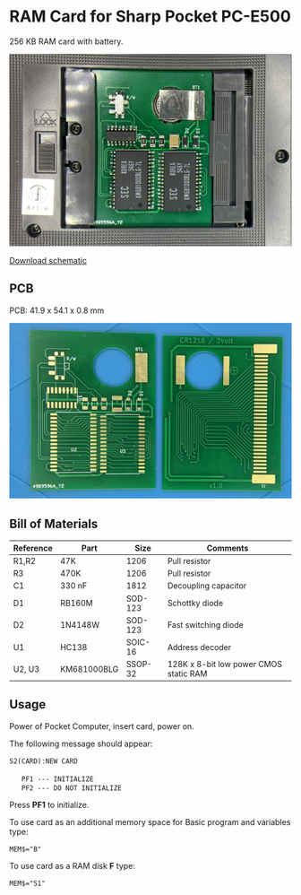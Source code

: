 # RAM Card for Sharp Pocket PC-E500

256 KB RAM card with battery.

![Overview](./_img/card.jpg?raw=true)

[Download schematic](./ram-card-256k/ram-card-256k.pdf)

## PCB

PCB: 41.9 x 54.1 x 0.8 mm

![Address lines](./_img/pcb.jpg?raw=true)

## Bill of Materials

| Reference | Part | Size | Comments |
| --------- | ---- | ---- | -------- |
| R1,R2 | 47K | 1206 | Pull resistor |
| R3 | 470K | 1206 | Pull resistor |
| C1 | 330 nF | 1812 | Decoupling capacitor |
| D1 | RB160M | SOD-123 | Schottky diode |
| D2 | 1N4148W | SOD-123 | Fast switching diode |
| U1 | HC138 | SOIC-16 | Address decoder |
| U2, U3 | KM681000BLG | SSOP-32 | 128K x 8-bit low power CMOS static RAM |

## Usage

Power of Pocket Computer, insert card, power on.

The following message should appear:
```
S2(CARD):NEW CARD

   PF1 --- INITIALIZE
   PF2 --- DO NOT INITIALIZE
```

Press **PF1** to initialize.

To use card as an additional memory space for Basic program and variables type:

```
MEM$="B"
```

To use card as a RAM disk **F** type:

```
MEM$="S1"
```